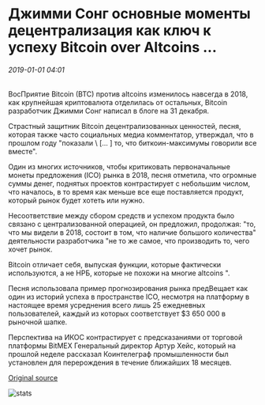# Джимми Сонг основные моменты децентрализация как ключ к успеху Bitcoin over Altcoins ...

###### 2019-01-01 04:01

ВосПриятие Bitcoin (BTC) против altcoins изменилось навсегда в 2018, как крупнейшая криптовалюта отделилась от остальных, Bitcoin разработчик Джимми Сонг написал в блоге на 31 декабря.

Страстный защитник Bitcoin децентрализованных ценностей, песня, которая также часто социальных медиа комментатор, утверждал, что в прошлом году "показали \ [... \] то, что биткоин-максимумы говорили все вместе".

Один из многих источников, чтобы критиковать первоначальные монеты предложения (ICO) рынка в 2018, песня отметила, что огромные суммы денег, поднятых проектов контрастирует с небольшим числом, что началось, в то время как меньше все еще поставляется продукт, который рынок будет хотеть или нужно.

Несоответствие между сбором средств и успехом продукта было связано с централизованной операцией, он предложил, продолжая: "то, что мы видели в 2018, состоит в том, что наличие большого количества" деятельности разработчика "не то же самое, что производить то, чего хочет рынок.

Bitcoin отличает себя, выпуская функции, которые фактически используются, а не НРБ, которые не похожи на многие altcoins ".

Песня использовала пример прогнозирования рынка предВещает как один из историй успеха в пространстве ICO, несмотря на платформу в настоящее время усреднения всего лишь 25 ежедневных пользователей, каждый из которых соответствует $3 650 000 в рыночной шапке.

Перспектива на ИКОС контрастирует с предсказаниями от торговой платформы BitMEX Генеральный директор Артур Хейс, который на прошлой неделе рассказал Коинтелеграф промышленности был установлен для перерождения в течение ближайших 18 месяцев.

[Original source](https://cointelegraph.com/news/jimmy-song-highlights-decentralization-as-key-to-success-of-bitcoin-over-altcoins)

![stats](https://c.statcounter.com/11760860/0/a89fa40b/1/ "stats")